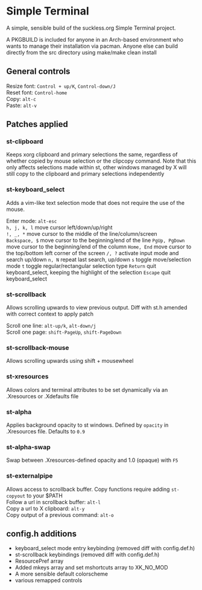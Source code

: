 # Simple Terminal
A simple, sensible build of the suckless.org Simple Terminal project.

A PKGBUILD is included for anyone in an Arch-based environment who wants to manage their installation via pacman. Anyone else can build directly from the src directory using make/make clean install

## General controls
Resize font: `Control + up/K`, `Control-down/J`  
Reset font: `Control-home`  
Copy: `alt-c`  
Paste: `alt-v`  

## Patches applied
### st-clipboard
Keeps xorg clipboard and primary selections the same, regardless of whether copied by mouse selection or the clipcopy command. Note that this only affects selections made within st, other windows managed by X will still copy to the clipboard and primary selections independently

### st-keyboard_select
Adds a vim-like text selection mode that does not require the use of the mouse.

Enter mode: `alt-esc`  
`h, j, k, l`   move cursor left/down/up/right   
`!, _, *`      move cursor to the middle of the line/column/screen  
`Backspace, $` move cursor to the beginning/end of the line 
`PgUp, PgDown` move cursor to the beginning/end of the column 
`Home, End`    move cursor to the top/bottom left corner of the screen 
`/, ?`         activate input mode and search up/down 
`n, N`         repeat last search, up/down 
`s`            toggle move/selection mode 
`t`            toggle regular/rectangular selection type 
`Return`       quit keyboard_select, keeping the highlight of the selection 
`Escape`       quit keyboard_select 

### st-scrollback
Allows scrolling upwards to view previous output. Diff with st.h amended with correct context to apply patch

Scroll one line: `alt-up/k`, `alt-down/j`  
Scroll one page: `shift-PageUp`, `shift-PageDown`  

### st-scrollback-mouse
Allows scrolling upwards using shift + mousewheel

### st-xresources
Allows colors and terminal attributes to be set dynamically via an .Xresources or .Xdefaults file

### st-alpha 
Applies background opacity to st windows. Defined by `opacity` in .Xresources file. Defaults to `0.9`

### st-alpha-swap
Swap between .Xresources-defined opacity and 1.0 (opaque) with `F5`

### st-externalpipe
Allows access to scrollback buffer. Copy functions require adding `st-copyout` to your $PATH  
Follow a url in scrollback buffer: `alt-l`  
Copy a url to X clipboard:         `alt-y`  
Copy output of a previous command: `alt-o`   

## config.h additions
* keyboard_select mode entry keybinding (removed diff with config.def.h)
* st-scrollback keybindings (removed diff with config.def.h)
* ResourcePref array
* Added mkeys array and set mshortcuts array to XK_NO_MOD
* A more sensible default colorscheme
* various remapped controls
